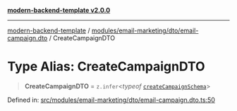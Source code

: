 [**modern-backend-template v2.0.0**](../../../../../README.md)

***

[modern-backend-template](../../../../../modules.md) / [modules/email-marketing/dto/email-campaign.dto](../README.md) / CreateCampaignDTO

# Type Alias: CreateCampaignDTO

> **CreateCampaignDTO** = `z.infer`\<*typeof* [`createCampaignSchema`](../variables/createCampaignSchema.md)\>

Defined in: [src/modules/email-marketing/dto/email-campaign.dto.ts:50](https://github.com/maemreyo/saas-4cus-nodejs/blob/2a5b3f3aa11335dfa561e80e1feabb8e6084261e/src/modules/email-marketing/dto/email-campaign.dto.ts#L50)
